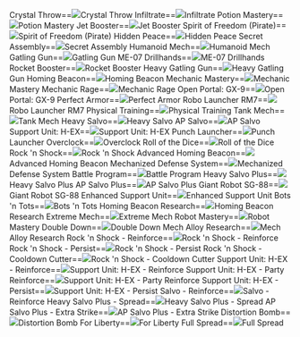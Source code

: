 Crystal Throw==<img src="upload/mxd/Mechanic/Skill_Crystal_Throw.png"/>Crystal Throw
Infiltrate==<img src="upload/mxd/Mechanic/Skill_Infiltrate.png"/>Infiltrate
Potion Mastery==<img src="upload/mxd/Mechanic/Skill_Potion_Mastery.png"/>Potion Mastery
Jet Booster==<img src="upload/mxd/Mechanic/Skill_Jet_Booster.png"/>Jet Booster
Spirit of Freedom (Pirate)==<img src="upload/mxd/Mechanic/Skill_Spirit_of_Freedom.png"/>Spirit of Freedom (Pirate)
Hidden Peace==<img src="upload/mxd/Mechanic/Skill_Hidden_Peace.png"/>Hidden Peace
Secret Assembly==<img src="upload/mxd/Mechanic/Skill_Secret_Assembly.png"/>Secret Assembly
Humanoid Mech==<img src="upload/mxd/Mechanic/Skill_Humanoid_Mech.png"/>Humanoid Mech
Gatling Gun==<img src="upload/mxd/Mechanic/Skill_Gatling_Gun.png"/>Gatling Gun
ME\-07 Drillhands==<img src="upload/mxd/Mechanic/Skill_ME-07_Drillhands.png"/>ME-07 Drillhands
Rocket Booster==<img src="upload/mxd/Mechanic/Skill_Rocket_Booster.png"/>Rocket Booster
Heavy Gatling Gun==<img src="upload/mxd/Mechanic/Skill_Heavy_Gatling_Gun.png"/>Heavy Gatling Gun
Homing Beacon==<img src="upload/mxd/Mechanic/Skill_Homing_Beacon.png"/>Homing Beacon
Mechanic Mastery==<img src="upload/mxd/Mechanic/Skill_Gun_Mastery.png"/>Mechanic Mastery
Mechanic Rage==<img src="upload/mxd/Mechanic/Skill_Mechanic_Rage.png"/>Mechanic Rage
Open Portal: GX\-9==<img src="upload/mxd/Mechanic/Skill_Open_Portal_GX-9.png"/>Open Portal: GX-9
Perfect Armor==<img src="upload/mxd/Mechanic/Skill_Perfect_Armor.png"/>Perfect Armor
Robo Launcher RM7==<img src="upload/mxd/Mechanic/Skill_Robo_Launcher_RM7.png"/>Robo Launcher RM7
Physical Training==<img src="upload/mxd/Mechanic/Skill_Physical_Training.png"/>Physical Training
Tank Mech==<img src="upload/mxd/Mechanic/Skill_Tank_Mech.png"/>Tank Mech
Heavy Salvo==<img src="upload/mxd/Mechanic/Skill_Heavy_Salvo.png"/>Heavy Salvo
AP Salvo==<img src="upload/mxd/Mechanic/Skill_AP_Salvo.png"/>AP Salvo
Support Unit: H\-EX==<img src="upload/mxd/Mechanic/Skill_Support_Unit_H-EX.png"/>Support Unit: H-EX
Punch Launcher==<img src="upload/mxd/Mechanic/Skill_Punch_Launcher.png"/>Punch Launcher
Overclock==<img src="upload/mxd/Mechanic/Skill_Overclock.png"/>Overclock
Roll of the Dice==<img src="upload/mxd/Mechanic/Skill_Roll_of_the_Dice.png"/>Roll of the Dice
Rock 'n Shock==<img src="upload/mxd/Mechanic/Skill_Rock_'n_Shock.png"/>Rock 'n Shock
Advanced Homing Beacon==<img src="upload/mxd/Mechanic/Skill_Advanced_Homing_Beacon.png"/>Advanced Homing Beacon
Mechanized Defense System==<img src="upload/mxd/Mechanic/Skill_Mechanized_Defense_System.png"/>Mechanized Defense System
Battle Program==<img src="upload/mxd/Mechanic/Skill_Battle_Program.png"/>Battle Program
Heavy Salvo Plus==<img src="upload/mxd/Mechanic/Skill_Heavy_Salvo_Plus.png"/>Heavy Salvo Plus
AP Salvo Plus==<img src="upload/mxd/Mechanic/Skill_AP_Salvo_Plus.png"/>AP Salvo Plus
Giant Robot SG\-88==<img src="upload/mxd/Mechanic/Skill_Giant_Robot_SG-88.png"/>Giant Robot SG-88
Enhanced Support Unit==<img src="upload/mxd/Mechanic/Skill_Enhanced_Support_Unit.png"/>Enhanced Support Unit
Bots 'n Tots==<img src="upload/mxd/Mechanic/Skill_Bots_'n_Tots.png"/>Bots 'n Tots
Homing Beacon Research==<img src="upload/mxd/Mechanic/Skill_Homing_Beacon_Research.png"/>Homing Beacon Research
Extreme Mech==<img src="upload/mxd/Mechanic/Skill_Extreme_Mech.png"/>Extreme Mech
Robot Mastery==<img src="upload/mxd/Mechanic/Skill_Robot_Mastery.png"/>Robot Mastery
Double Down==<img src="upload/mxd/Mechanic/Skill_Double_Down.png"/>Double Down
Mech Alloy Research==<img src="upload/mxd/Mechanic/Skill_Mech_Alloy_Research.png"/>Mech Alloy Research
Rock 'n Shock \- Reinforce==<img src="upload/mxd/Mechanic/Skill Rock 'n_Shock_-_Reinforce.png"/>Rock 'n Shock - Reinforce
Rock 'n Shock \- Persist==<img src="upload/mxd/Mechanic/Skill Rock 'n_Shock_-_Persist.png"/>Rock 'n Shock - Persist
Rock 'n Shock \- Cooldown Cutter==<img src="upload/mxd/Mechanic/Skill Rock 'n_Shock_-_Cooldown_Cutter.png"/>Rock 'n Shock - Cooldown Cutter
Support Unit: H\-EX \- Reinforce==<img src="upload/mxd/Mechanic/Skill_Support_Unit_H-EX_-_Reinforce.png"/>Support Unit: H-EX - Reinforce
Support Unit: H\-EX \- Party Reinforce==<img src="upload/mxd/Mechanic/Skill_Support_Unit_H-EX_-_Party_Reinforce.png"/>Support Unit: H-EX - Party Reinforce
Support Unit: H\-EX \- Persist==<img src="upload/mxd/Mechanic/Skill_Support_Unit_H-EX_-_Persist.png"/>Support Unit: H-EX - Persist
Salvo \- Reinforce==<img src="upload/mxd/Mechanic/Skill_Salvo_-_Reinforce.png"/>Salvo - Reinforce
Heavy Salvo Plus \- Spread==<img src="upload/mxd/Mechanic/Skill_Heavy_Salvo_Plus_-_Spread.png"/>Heavy Salvo Plus - Spread
AP Salvo Plus \- Extra Strike==<img src="upload/mxd/Mechanic/Skill_AP_Salvo_Plus_-_Extra_Strike.png"/>AP Salvo Plus - Extra Strike
Distortion Bomb==<img src="upload/mxd/Mechanic/Skill_Distortion_Bomb.png"/>Distortion Bomb
For Liberty==<img src="upload/mxd/Mechanic/Skill_For_Liberty.png"/>For Liberty
Full Spread==<img src="upload/mxd/Mechanic/Skill_Full_Spread.png"/>Full Spread
